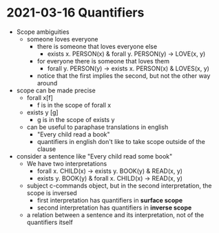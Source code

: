 # 2021-03-16 Quantifiers

* Scope ambiguities
  * someone loves everyone
    * there is someone that loves everyone else
      * exists x. PERSON(x) & forall y. PERSON(y) -> LOVE(x, y)
    * for everyone there is someone that loves them
      * forall y. PERSON(y) -> exists x. PERSON(x) & LOVES(x, y)
    * notice that the first implies the second, but not the other way around
* scope can be made precise
  * forall x\[f\]
    * f is in the scope of forall x
  * exists y \[g\]
    * g is in the scope of exists y
  * can be useful to paraphase translations in english
    * "Every child read a book"
    * quantifiers in english don't like to take scope outside of the clause
* consider a sentence like "Every child read some book"
  * We have two interpretations
    * forall x. CHILD(x) -> exists y. BOOK(y) & READ(x, y)
    * exists y. BOOK(y) & forall x. CHILD(x) -> READ(x, y)
  * subject c-commands object, but in the second interpretation, the scope is inversed
    * first interpretation has quantifiers in **surface scope**
    * second interpretation has quantifiers in **inverse scope**
  * a relation between a sentence and its interpretation, not of the quantifiers itself